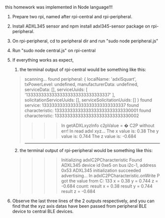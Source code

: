 this homework was implemented in Node language!!!
1. Prepare two rpi, named after rpi-central and rpi-peripheral.
2. Install ADXL345 sensor and npm install adxl345-sensor package on rpi-peripheral.
3. On rpi-peripheral, cd to peripheral dir and run "sudo node peripheral.js"
4. Run "sudo node central.js" on rpi-central
5. If everything works as expect, 
	1. the terminal output of rpi-central would be something like this:
	
	> scanning...
	> found peripheral: { localName: 'adxlSquart',
	> txPowerLevel: undefined,
	> manufacturerData: undefined,
	> serviceData: [],
	> serviceUuids: [ '13333333333333333333333333333337' ],
	> solicitationServiceUuids: [],
	> serviceSolicitationUuids: [] }
	> found service: 13333333333333333333333333333337
	> found characteristic: 13333333333333333333333333330001
	> found characteristic: 13333333333333333333333333330002
	> >>> In getADXLxyzInfo
	> >>> c2pValue = �
	> >>> C2P without err!
	> >>> In read adxl xyz...
	> The x value is: 0.38
	> The y value is: 0.744
	> The z value is: -0.684
	> ---------------
	
	2. the terminal output of rpi-peripheral would be something like this:
	
	> >>> Initializing adxlC2PCharacteristic
	> Found ADXL345 device id 0xe5 on bus i2c-1, address 0x53
	> ADXL345 initialization succeeded
	> advertising...
	> >>>In adxlC2PCharacteristic.onWrite P got the value from C: 133
	> >>> x = 0.38
	> >>> y = 0.744
	> >>> z = -0.684
	> >>> count: 
	> >>> result x = 0.38
	> >>> result y = 0.744
	> >>> result z = -0.684
	
6. Observe the last three lines of the 2 outputs respectively, and you can find that the xyz axis datas have been passed from peripheral BLE device to central BLE devices.
